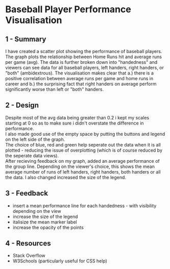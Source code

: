 
# Baseball Player Performance Visualisation

## 1 - Summary

I have created a scatter plot showing the performance of baseball players. The graph plots the relationship between Home Runs hit and average runs per game (avg). The data is further broken down into "handedness" and viewers can see data for all baseball players, left handers, right handers, or "both" (ambidextrous). The visualisation makes clear that a.) there is a positive correlation between average runs per game and home runs in career and b.) the surprising fact that right handers on average perform significantly worse than left or "both" handers.

## 2 - Design

Despite most of the avg data being greater than 0.2 i kept my scales starting at 0 so as to make sure i didn't overstate the difference in performance.<br>I also made good use of the empty space by putting the buttons and legend on the left side of the graph.<br>The choice of blue, red and green help seperate out the data when it is all plotted - reducing the issue of overplotting (which is of course reduced by the seperate data views). <br>After recieving feedback on my graph, added an average performance of the group line. Depending on the viewer's choice, this shows the mean average number of runs of left handers, right handers, both handers or all the data. I also changed increased the size of the legend.


## 3 - Feedback

- insert a mean performance line for each handedness - with visibility depending on the view
- increase the size of the legend
- italisize the mean marker label
- increase the opacity of the points

## 4 - Resources

- Stack Overflow
- W3Schools (particularly useful for CSS help)
